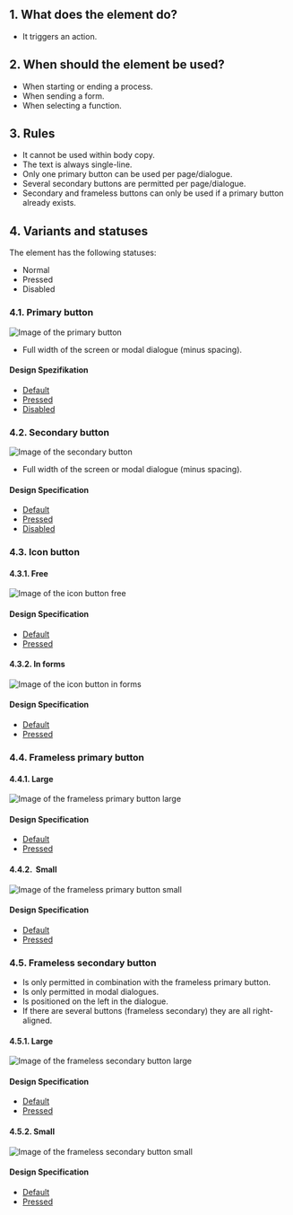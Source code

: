 ## 1. What does the element do?
*   It triggers an action.

## 2. When should the element be used?
*   When starting or ending a process.
*   When sending a form.
*   When selecting a function.


## 3. Rules
*   It cannot be used within body copy.
*   The text is always single-line.
*   Only one primary button can be used per page/dialogue.
*   Several secondary buttons are permitted per page/dialogue.
*   Secondary and frameless buttons can only be used if a primary button already exists.


## 4. Variants and statuses
The element has the following statuses: 
*   Normal
*   Pressed
*   Disabled

### 4.1. Primary button
![Image of the primary button](https://raw.githubusercontent.com/sbb-design-systems/design-system-mobile-documentation/doku-update/documentation/button/images/ME10_Primary.png 'class: image')
*   Full width of the screen or modal dialogue (minus spacing).

#### Design Spezifikation
*   [Default](https://sbb.invisionapp.com/d/main#/console/14051805/313175219/inspect)
*   [Pressed](https://sbb.invisionapp.com/d/main#/console/14051805/313175220/inspect)
*   [Disabled](https://sbb.invisionapp.com/d/main#/console/14051805/313175221/inspect)

### 4.2. Secondary button
![Image of the secondary button](https://raw.githubusercontent.com/sbb-design-systems/design-system-mobile-documentation/doku-update/documentation/button/images/ME10_Secondary.png 'class: image')

*   Full width of the screen or modal dialogue (minus spacing).

#### Design Specification
*   [Default](https://sbb.invisionapp.com/d/main#/console/14051805/313175222/inspect)
*   [Pressed](https://sbb.invisionapp.com/d/main#/console/14051805/313175223/inspect)
*   [Disabled](https://sbb.invisionapp.com/d/main#/console/14051805/313175224/inspect)

### 4.3. Icon button
#### 4.3.1. Free
![Image of the icon button free](https://raw.githubusercontent.com/sbb-design-systems/design-system-mobile-documentation/doku-update/documentation/button/images/ME10_Icon_Free.png 'class: image')

#### Design Specification
*   [Default](https://sbb.invisionapp.com/d/main#/console/14051805/313175225/inspect)
*   [Pressed](https://sbb.invisionapp.com/d/main#/console/14051805/313175226/inspect)

#### 4.3.2. In forms
![Image of the icon button in forms](https://raw.githubusercontent.com/sbb-design-systems/design-system-mobile-documentation/doku-update/documentation/button/images/ME10_Icon_Form.png 'class: image')

#### Design Specification
*   [Default](https://sbb.invisionapp.com/d/main#/console/14051805/313175227/inspect)
*   [Pressed](https://sbb.invisionapp.com/d/main#/console/14051805/313175228/inspect)

### 4.4. Frameless primary button
#### 4.4.1. Large
![Image of the frameless primary button large](https://raw.githubusercontent.com/sbb-design-systems/design-system-mobile-documentation/doku-update/documentation/button/images/ME10_Frameless_Primary_Large.png 'class: image')

#### Design Specification
*   [Default](https://sbb.invisionapp.com/d/main#/console/14051805/313175229/inspect)
*   [Pressed](https://sbb.invisionapp.com/d/main#/console/14051805/313175230/inspect)

#### 4.4.2.  Small
![Image of the frameless primary button small](https://raw.githubusercontent.com/sbb-design-systems/design-system-mobile-documentation/doku-update/documentation/button/images/ME10_Frameless_Primary_Small.png 'class: image')

#### Design Specification
*   [Default](https://sbb.invisionapp.com/d/main#/console/14051805/313175231/inspect)
*   [Pressed](https://sbb.invisionapp.com/d/main#/console/14051805/313175232/inspect)

### 4.5. Frameless secondary button
*   Is only permitted in combination with the frameless primary button.
*   Is only permitted in modal dialogues.
*   Is positioned on the left in the dialogue. 
*   If there are several buttons (frameless secondary) they are all right-aligned.


#### 4.5.1. Large
![Image of the frameless secondary button large](https://raw.githubusercontent.com/sbb-design-systems/design-system-mobile-documentation/doku-update/documentation/button/images/ME10_Frameless_Secondary_Large.png 'class: image')

#### Design Specification
*   [Default](https://sbb.invisionapp.com/d/main#/console/14051805/313175233/inspect)
*   [Pressed](https://sbb.invisionapp.com/d/main#/console/14051805/313175234/inspect)

#### 4.5.2. Small
![Image of the frameless secondary button small](https://raw.githubusercontent.com/sbb-design-systems/design-system-mobile-documentation/doku-update/documentation/button/images/ME10_Frameless_Secondary_Small.png 'class: image')

#### Design Specification
*   [Default](https://sbb.invisionapp.com/d/main#/console/14051805/313175235/inspect)
*   [Pressed](https://sbb.invisionapp.com/d/main#/console/14051805/313175236/inspect)